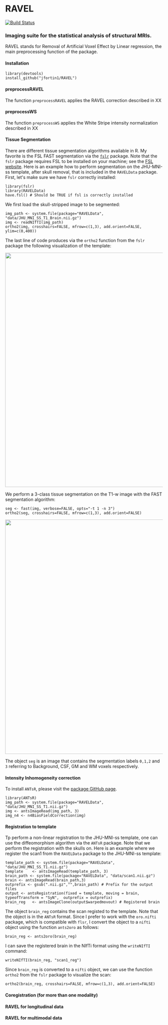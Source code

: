 # RAVEL
[![Build Status](https://travis-ci.org/Jfortin1/RAVEL.svg?branch=master)](https://travis-ci.org/Jfortin1/RAVEL)

### Imaging suite for the statistical analysis of structural MRIs. 

RAVEL stands for Removal of Artificial Voxel Effect by Linear regression, the main preprocessing function of the package. 

#### Installation

```{r}
library(devtools)
install_github("jfortin1/RAVEL")
```


#### preprocessRAVEL

The function `preprocessRAVEL` applies the RAVEL correction described in XX


#### preprocessWS

The function `preprocessWS` applies the White Stripe intensity normalization described in XX

#### Tissue Segmentation

There are different tissue segmentation algorithms available in R. My favorite is the FSL FAST segmentation via the [`fslr`](https://cran.r-project.org/web/packages/fslr/index.html) package. Note that the `fslr` package requires FSL to be installed on your machine; see the [FSL website](http://fsl.fmrib.ox.ac.uk/fsl/fslwiki/). Here is an example how to perform segmentation on the JHU-MNI-ss template, after skull removal, that is included in the `RAVELData` package. First, let's make sure we have `fslr` correctly installed:

```{r}
library(fslr)
library(RAVELData)
have.fsl() # Should be TRUE if fsl is correctly installed
```

We first load the skull-stripped image to be segmented:

```{r}
img_path <- system.file(package="RAVELData", "data/JHU_MNI_SS_T1_Brain.nii.gz")
img <- readNIfTI(img_path)
ortho2(img, crosshairs=FALSE, mfrow=c(1,3), add.orient=FALSE, ylim=c(0,400))
```
The last line of code produces via the `ortho2` function from the `fslr` package the following visualization of the template:


<p align="center">
<img src="https://github.com/Jfortin1/RAVEL/blob/master/images/template.png" width="750"/>
</p>

We perform a 3-class tissue segmentation on the T1-w image with the FAST segmentation algorithm:

```{r}
seg <- fast(img, verbose=FALSE, opts="-t 1 -n 3") 
ortho2(seg, crosshairs=FALSE, mfrow=c(1,3), add.orient=FALSE)
```
<p align="center">
<img src="https://github.com/Jfortin1/RAVEL/blob/master/images/seg.png" width="750"/>
</p>


The object `seg` is an image that contains the segmentation labels `0,1,2` and `3` referring to Background, CSF, GM and WM voxels respectively. 


#### Intensity Inhomogeneity correction

To install `ANTsR`, please visit the [package GitHub page](https://github.com/stnava/ANTsR).

```{r}
library(ANTsR)
img_path <- system.file(package="RAVELData", "data/JHU_MNI_SS_T1.nii.gz")
img <- antsImageRead(img_path, 3)
img_n4 <- n4BiasFieldCorrection(img)
```

#### Registration to template

Tp perform a non-linear registration to the JHU-MNI-ss template, one can use the diffeomorphism algorithm via the `ANTsR` package. Note that we perform the registration with the skulls on. Here is an example where we register the scan1 from the `RAVELData` package to the JHU-MNI-ss template:

```{r}
template_path <- system.file(package="RAVELData", "data/JHU_MNI_SS_T1.nii.gz")
template    <- antsImageRead(template_path, 3)
brain_path <- system.file(package="RAVELData", "data/scan1.nii.gz")
brain <- antsImageRead(brain_path,3)
outprefix <- gsub(".nii.gz","",brain_path) # Prefix for the output files
output <- antsRegistration(fixed = template, moving = brain, typeofTransform = "SyN",  outprefix = outprefix)
brain_reg   <- antsImageClone(output$warpedmovout) # Registered brain
```
The object `brain_reg` contains the scan registed to the template. Note that the object is in the `ANTsR` format. Since I prefer to work with the `oro.nifti` package, which is compatible with `flsr`, I convert the object to a `nifti` object using the function `ants2oro` as follows:

```{r}
brain_reg <- ants2oro(brain_reg)
```
I can save the registered brain in the NIfTi format using the `writeNIfTI` command:

```{r}
writeNIfTI(brain_reg, "scan1_reg")
```
Since `brain_reg` is converted to a `nifti` object, we can use the function `ortho2` from the `fslr` package to visualize the scan: 

```{}
ortho2(brain_reg, crosshairs=FALSE, mfrow=c(1,3), add.orient=FALSE)
```


  
#### Coregistration (for more than one modality)

#### RAVEL for longitudinal data

#### RAVEL for multimodal data




